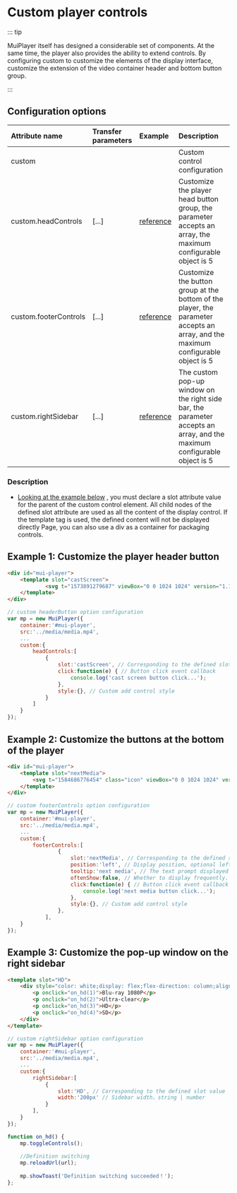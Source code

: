 # Custom player controls

::: tip

MuiPlayer itself has designed a considerable set of components. At the same time, the player also provides the ability to extend controls. By configuring custom to customize the elements of the display interface, customize the extension of the video container header and bottom button group.

:::

## Configuration options

| Attribute name        | Transfer parameters | Example                                                      | Description                                                  |
| :-------------------- | :------------------ | :----------------------------------------------------------- | :----------------------------------------------------------- |
| custom                |                     |                                                              | Custom control configuration                                 |
| custom.headControls   | [...]               | [reference](#example-1-customize-the-player-header-button)   | Customize the player head button group, the parameter accepts an array, the maximum configurable object is 5 |
| custom.footerControls | [...]               | [reference](#example-2-customize-the-buttons-at-the-bottom-of-the-player) | Customize the button group at the bottom of the player, the parameter accepts an array, and the maximum configurable object is 5 |
| custom.rightSidebar   | [...]               | [reference](#example-3-customize-the-pop-up-window-on-the-right-sidebar) | The custom pop-up window on the right side bar, the parameter accepts an array, and the maximum configurable object is 5 |



### Description

- [Looking at the example below](#example-1-customize-the-player-header-button) , you must declare a slot attribute value for the parent of the custom control element. All child nodes of the defined slot attribute are used as all the content of the display control. If the template tag is used, the defined content will not be displayed directly Page, you can also use a div as a container for packaging controls.



## Example 1: Customize the player header button

```html
<div id="mui-player">
    <template slot="castScreen">
            <svg t="1573891279687" viewBox="0 0 1024 1024" version="1.1" xmlns="http://www.w3.org/2000/svg" p-id="3272" width="20" height="20"><path d="M853.015273 814.545455h-161.419637a34.909091 34.909091 0 0 1 0-69.818182h161.419637A54.690909 54.690909 0 0 0 907.636364 690.106182V264.075636A54.690909 54.690909 0 0 0 853.015273 209.454545H170.961455A54.667636 54.667636 0 0 0 116.363636 264.075636v426.030546A54.667636 54.667636 0 0 0 170.961455 744.727273h141.358545a34.909091 34.909091 0 0 1 0 69.818182H170.961455A124.555636 124.555636 0 0 1 46.545455 690.106182V264.075636A124.555636 124.555636 0 0 1 170.961455 139.636364h682.053818A124.578909 124.578909 0 0 1 977.454545 264.075636v426.030546A124.578909 124.578909 0 0 1 853.015273 814.545455zM674.909091 907.636364H349.090909l162.909091-209.454546 162.909091 209.454546z" fill="#ffffff" p-id="3273"></path></svg>
    </template>
</div>
```

```javascript
// custom headerButton option configuration
var mp = new MuiPlayer({
    container:'#mui-player',
    src:'../media/media.mp4',
    ...
    custom:{
   		headControls:[
            {
                slot:'castScreen', // Corresponding to the defined slot value
                click:function(e) { // Button click event callback
                    console.log('cast screen button click...');
                },
                style:{}, // Custom add control style
            }
        ]
    }
});
```



## Example 2: Customize the buttons at the bottom of the player

```html
<div id="mui-player">
    <template slot="nextMedia">
        <svg t="1584686776454" class="icon" viewBox="0 0 1024 1024" version="1.1" xmlns="http://www.w3.org/2000/svg" p-id="1682" width="22" height="22"><path d="M783.14692466 563.21664097L240.85307534 879.55472126c-39.1656664 24.10194914-90.38230866-6.02548665-90.38230865-51.21664226v-632.676158c0-45.19115433 51.21664097-75.31859011 90.38230865-51.21664226l542.29384932 316.33808029c39.1656664 21.08920518 39.1656664 81.34407804 0 102.43328194z" p-id="1683" fill="#ffffff"></path><path d="M873.52923331 734.94302767c0 42.17841036-39.1656664 78.33133408-90.38230865 78.33133407s-90.38230866-36.15292371-90.38230735-78.33133407V289.05697233c0-42.17841036 39.1656664-78.33133408 90.38230735-78.33133407s90.38230866 36.15292371 90.38230865 78.33133407v445.88605534z" p-id="1684" fill="#ffffff"></path></svg>
    </template>
</div>
```

```javascript
// custom footerControls option configuration
var mp = new MuiPlayer({
    container:'#mui-player',
    src:'../media/media.mp4',
    ...
    custom:{
   		footerControls:[
                {
                    slot:'nextMedia', // Corresponding to the defined slot value
                    position:'left', // Display position, optional left, right
                    tooltip:'next media', // The text prompt displayed when the mouse is hovering over the control
                    oftenShow:false, // Whether to display frequently. The default is false, hidden in the vertical screen state in the mobile environment, hidden when the video container is less than 500px under the judgment of the pc environment
                    click:function(e) { // Button click event callback
                        console.log('next media button click...');
                    },
                    style:{}, // Custom add control style
                },
            ],
    }
});
```



## Example 3: Customize the pop-up window on the right sidebar

```html
<template slot="HD">
    <div style="color: white;display: flex;flex-direction: column;align-items: center;justify-content: center;height: 100%;font-size: 16px;">
        <p onclick="on_hd(1)">Blu-ray 1080P</p>
        <p onclick="on_hd(2)">Ultra-clear</p>
        <p onclick="on_hd(3)">HD</p>
        <p onclick="on_hd(4)">SD</p>
    </div>
</template>
```

```javascript
// custom rightSidebar option configuration
var mp = new MuiPlayer({
    container:'#mui-player',
    src:'../media/media.mp4',
    ...
    custom:{
        rightSidebar:[
            {
				slot:'HD', // Corresponding to the defined slot value
				width:'200px' // Sidebar width，string | number
            }
        ],
    }
});

function on_hd() {
    mp.toggleControls();
    
    //Definition switching
    mp.reloadUrl(url);
    
    mp.showToast('Definition switching succeeded！');
};
```


